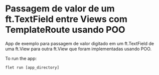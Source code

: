 # Passagem de valor de um ft.TextField entre Views com TemplateRoute usando POO

App de exemplo para passagem de valor digitado em um ft.TextField de uma ft.View para outra ft.View que foram implementadas usando POO.


To run the app:

```
flet run [app_directory]
```